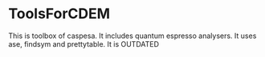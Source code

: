 # ToolsForCDEM

This is toolbox of caspesa. It includes quantum espresso analysers. It uses ase, findsym and prettytable. It is OUTDATED
